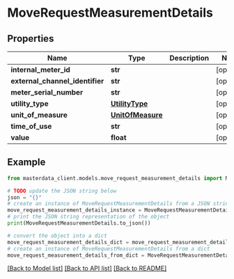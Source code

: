 # MoveRequestMeasurementDetails


## Properties

Name | Type | Description | Notes
------------ | ------------- | ------------- | -------------
**internal_meter_id** | **str** |  | [optional] 
**external_channel_identifier** | **str** |  | [optional] 
**meter_serial_number** | **str** |  | [optional] 
**utility_type** | [**UtilityType**](UtilityType.md) |  | [optional] 
**unit_of_measure** | [**UnitOfMeasure**](UnitOfMeasure.md) |  | [optional] 
**time_of_use** | **str** |  | [optional] 
**value** | **float** |  | [optional] 

## Example

```python
from masterdata_client.models.move_request_measurement_details import MoveRequestMeasurementDetails

# TODO update the JSON string below
json = "{}"
# create an instance of MoveRequestMeasurementDetails from a JSON string
move_request_measurement_details_instance = MoveRequestMeasurementDetails.from_json(json)
# print the JSON string representation of the object
print(MoveRequestMeasurementDetails.to_json())

# convert the object into a dict
move_request_measurement_details_dict = move_request_measurement_details_instance.to_dict()
# create an instance of MoveRequestMeasurementDetails from a dict
move_request_measurement_details_from_dict = MoveRequestMeasurementDetails.from_dict(move_request_measurement_details_dict)
```
[[Back to Model list]](../README.md#documentation-for-models) [[Back to API list]](../README.md#documentation-for-api-endpoints) [[Back to README]](../README.md)


